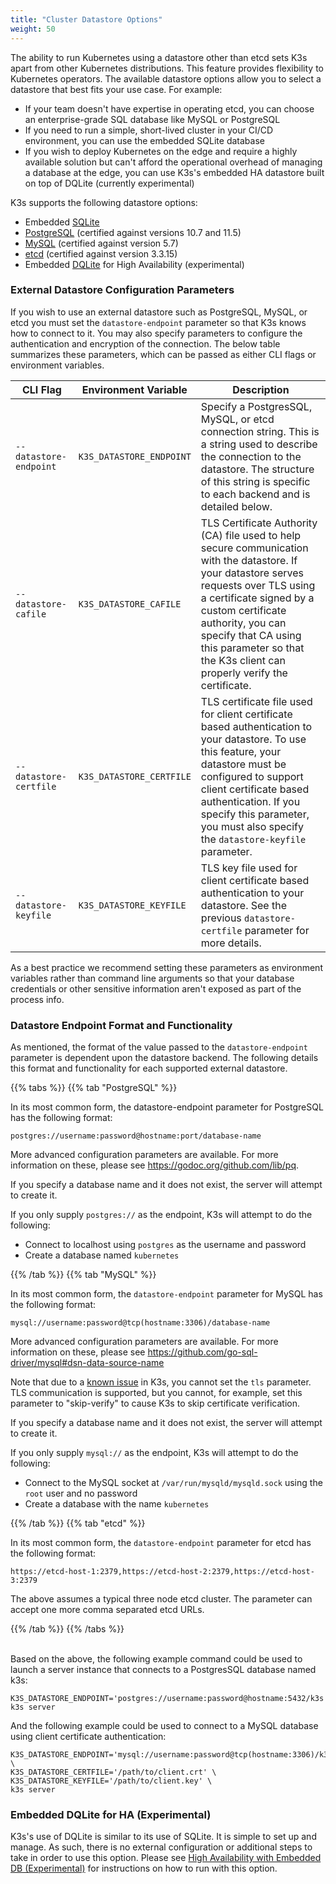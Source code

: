 ```yaml
---
title: "Cluster Datastore Options"
weight: 50
---
```


The ability to run Kubernetes using a datastore other than etcd sets K3s apart from other Kubernetes distributions. This feature provides flexibility to Kubernetes operators. The available datastore options allow you to select a datastore that best fits your use case. For example:

* If your team doesn't have expertise in operating etcd, you can choose an enterprise-grade SQL database like MySQL or PostgreSQL
* If you need to run a simple, short-lived cluster in your CI/CD environment, you can use the embedded SQLite database
* If you wish to deploy Kubernetes on the edge and require a highly available solution but can't afford the operational overhead of managing a database at the edge, you can use K3s's embedded HA datastore built on top of DQLite (currently experimental)

K3s supports the following datastore options:

* Embedded [SQLite](https://www.sqlite.org/index.html)
* [PostgreSQL](https://www.postgresql.org/) (certified against versions 10.7 and 11.5)
* [MySQL](https://www.mysql.com/) (certified against version 5.7)
* [etcd](https://etcd.io/) (certified against version 3.3.15)
* Embedded [DQLite](https://dqlite.io/) for High Availability (experimental)

### External Datastore Configuration Parameters
If you wish to use an external datastore such as PostgreSQL, MySQL, or etcd you must set the `datastore-endpoint` parameter so that K3s knows how to connect to it. You may also specify parameters to configure the authentication and encryption of the connection. The below table summarizes these parameters, which can be passed as either CLI flags or environment variables.

  CLI Flag | Environment Variable | Description
  ------------|-------------|------------------
 <span style="white-space: nowrap">`--datastore-endpoint`</span> | `K3S_DATASTORE_ENDPOINT` | Specify a PostgresSQL, MySQL, or etcd connection string. This is a string used to describe the connection to the datastore. The structure of this string is specific to each backend and is detailed below.
 <span style="white-space: nowrap">`--datastore-cafile`</span> | `K3S_DATASTORE_CAFILE` | TLS Certificate Authority (CA) file used to help secure communication with the datastore. If your datastore serves requests over TLS using a certificate signed by a custom certificate authority, you can specify that CA using this parameter so that the K3s client can properly verify the certificate. |                              
|  <span style="white-space: nowrap">`--datastore-certfile`</span> | `K3S_DATASTORE_CERTFILE` | TLS certificate file used for client certificate based authentication to your datastore. To use this feature, your datastore must be configured to support client certificate based authentication. If you specify this parameter, you must also specify the `datastore-keyfile` parameter. |     
|  <span style="white-space: nowrap">`--datastore-keyfile`</span> | `K3S_DATASTORE_KEYFILE` | TLS key file used for client certificate based authentication to your datastore. See the previous `datastore-certfile` parameter for more details. |

As a best practice we recommend setting these parameters as environment variables rather than command line arguments so that your database credentials or other sensitive information aren't exposed as part of the process info.

### Datastore Endpoint Format and Functionality
As mentioned, the format of the value passed to the `datastore-endpoint` parameter is dependent upon the datastore backend. The following details this format and functionality for each supported external datastore.

{{% tabs %}}
{{% tab "PostgreSQL" %}}

In its most common form, the datastore-endpoint parameter for PostgreSQL has the following format:

`postgres://username:password@hostname:port/database-name`

More advanced configuration parameters are available. For more information on these, please see https://godoc.org/github.com/lib/pq.

If you specify a database name and it does not exist, the server will attempt to create it.

If you only supply `postgres://`  as the endpoint, K3s will attempt to do the following:

* Connect to localhost using `postgres` as the username and password
* Create a database named `kubernetes`


{{% /tab %}}
{{% tab "MySQL" %}}

In its most common form, the `datastore-endpoint` parameter for MySQL has the following format:

`mysql://username:password@tcp(hostname:3306)/database-name`

More advanced configuration parameters are available. For more information on these, please see https://github.com/go-sql-driver/mysql#dsn-data-source-name

Note that due to a [known issue](https://github.com/rancher/k3s/issues/1093) in K3s, you cannot set the `tls` parameter. TLS communication is supported, but you cannot, for example, set this parameter to "skip-verify" to cause K3s to skip certificate verification.

If you specify a database name and it does not exist, the server will attempt to create it.

If you only supply `mysql://` as the endpoint, K3s will attempt to do the following:

* Connect to the MySQL socket at `/var/run/mysqld/mysqld.sock` using the `root` user and no password
* Create a database with the name `kubernetes`


{{% /tab %}}
{{% tab "etcd" %}}

In its most common form, the `datastore-endpoint` parameter for etcd has the following format:

`https://etcd-host-1:2379,https://etcd-host-2:2379,https://etcd-host-3:2379`

The above assumes a typical three node etcd cluster. The parameter can accept one more comma separated etcd URLs.

{{% /tab %}}
{{% /tabs %}}

<br/>Based on the above, the following example command could be used to launch a server instance that connects to a PostgresSQL database named k3s:
```
K3S_DATASTORE_ENDPOINT='postgres://username:password@hostname:5432/k3s' k3s server
```

And the following example could be used to connect to a MySQL database using client certificate authentication:
```
K3S_DATASTORE_ENDPOINT='mysql://username:password@tcp(hostname:3306)/k3s' \
K3S_DATASTORE_CERTFILE='/path/to/client.crt' \
K3S_DATASTORE_KEYFILE='/path/to/client.key' \
k3s server
```

### Embedded DQLite for HA (Experimental)
K3s's use of DQLite is similar to its use of SQLite. It is simple to set up and manage. As such, there is no external configuration or additional steps to take in order to use this option. Please see [High Availability with Embedded DB (Experimental)]({{<baseurl>}}/k3s/latest/en/installation/ha-embedded/) for instructions on how to run with this option.
